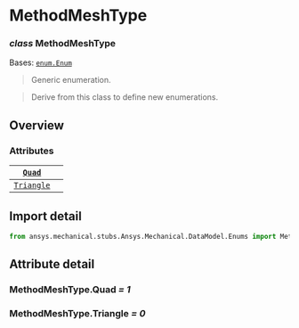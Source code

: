 <a id="methodmeshtype"></a>

# MethodMeshType

<a id="MethodMeshType"></a>

### *class* MethodMeshType

Bases: [`enum.Enum`](https://docs.python.org/3/library/enum.html#enum.Enum)

> Generic enumeration.

> Derive from this class to define new enumerations.

> <!-- !! processed by numpydoc !! -->

<a id="overview"></a>

## Overview

### Attributes

| [`Quad`](#MethodMeshType.Quad)         |    |
|----------------------------------------|----|
| [`Triangle`](#MethodMeshType.Triangle) |    |

<a id="import-detail"></a>

## Import detail

```python
from ansys.mechanical.stubs.Ansys.Mechanical.DataModel.Enums import MethodMeshType
```

<a id="attribute-detail"></a>

## Attribute detail

<a id="MethodMeshType.Quad"></a>

### MethodMeshType.Quad *= 1*

<a id="MethodMeshType.Triangle"></a>

### MethodMeshType.Triangle *= 0*
